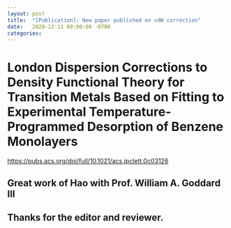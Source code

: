 ```yaml
---
layout: post
title:  "[Publication]: New paper published on vdW correction"
date:   2020-12-11 09:00:00 -0700
categories: 
---
```


# London Dispersion Corrections to Density Functional Theory for Transition Metals Based on Fitting to Experimental Temperature-Programmed Desorption of Benzene Monolayers

https://pubs.acs.org/doi/full/10.1021/acs.jpclett.0c03126

## Great work of Hao with Prof. William A. Goddard III
## Thanks for the editor and reviewer.
